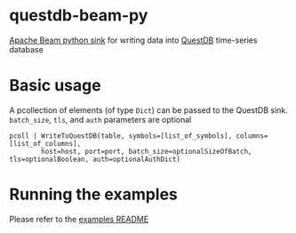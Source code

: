 # questdb-beam-py

[Apache Beam python sink](https://beam.apache.org/) for writing data into [QuestDB](https://questdb.io) time-series database

# Basic usage

A pcollection of elements (of type `Dict`) can be passed to the QuestDB sink. `batch_size`, `tls`, and `auth` parameters
are optional

```
pcoll | WriteToQuestDB(table, symbols=[list_of_symbols], columns=[list_of_columns],
        host=host, port=port, batch_size=optionalSizeOfBatch, tls=optionalBoolean, auth=optionalAuthDict)
```

# Running the examples

Please refer to the [examples README](./examples/)
